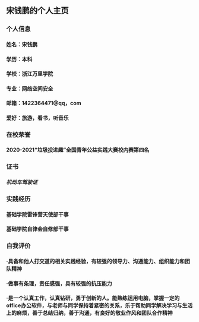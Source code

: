 ## 宋钱鹏的个人主页


### 个人信息
#### 姓名：宋钱鹏
#### 学历：本科
#### 学校：浙江万里学院
#### 专业：网络空间安全
#### 邮箱：1422364471@qq，com
#### 爱好：旅游，看书，听音乐

### 在校荣誉
#### 2020-2021“垃圾投进趣”全国青年公益实践大赛校内赛第四名

### 证书
##### 机动车驾驶证

### 实践经历
#### 基础学院雷锋营天使部干事
#### 基础学院自律会自修部干事

### 自我评价
#### ·具备和他人打交道的相关实践经验，有较强的领导力、沟通能力、组织能力和团队精神
#### ·做事有条理，责任感强，具有较强的抗压能力
#### ·是一个认真工作，认真钻研，勇于创新的人。能熟练运用电脑，掌握一定的office办公软件，与老师与同学保持着紧密的关系，乐于帮助同学解决学习与生活上的麻烦，善于总结归纳，善于沟通，有良好的敬业作风和团队合作精神
